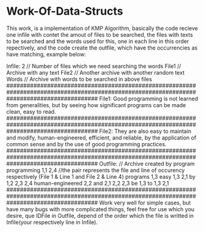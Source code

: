 # Work-Of-Data-Structs

This work, is a implementation of KMP Algorithm, basically the code recieve one infile with contet the amout of files to be searched, the files with texts to be searched and the words used for this, one in each line in this order repectively, and the code create the outfile, which have the occurrencies as have matching, example below:

Infile:
2       // Number of files which we need searching the words
File1   // Archive with any text
File2   // Another archive with another random text
Words   // Archive with words to be searched in above files
###########################################################################################################################################
File1:
Good programming is not learned from
generalities, but by seeing how significant
programs can be made clean, easy to
read.
###########################################################################################################################################
File2:
They are also easy to maintain and modify,
human-engineered, efficient, and reliable,
by the application of common sense and
by the use of good programming practices.
###########################################################################################################################################
Outfile: // Archive created by program 
programming 1,1 2,4  //the pair represents the file and line of occurency respectively (File 1 & Line 1 and File 2 & Line 4)
programs 1,3
easy 1,3 2,1
by 1,2 2,3 2,4
human-engineered 2,2
and 2,1 2,2 2,3
be 1,3
to 1,3 2,1
###########################################################################################################################################
Work very well for simple cases, but have many bugs with more complicated things, feel free for use which you desire, que IDFile in Outfile, depend of the order which the file is writted in Infile(your respectively line in Infile).

